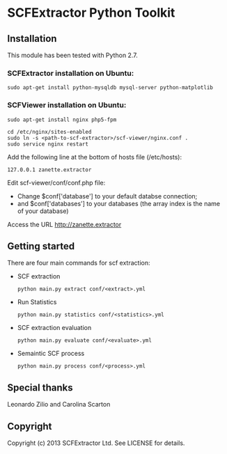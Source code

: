 # SCFExtractor Python Toolkit

## Installation

This module has been tested with Python 2.7.

### SCFExtractor installation on Ubuntu:

    sudo apt-get install python-mysqldb mysql-server python-matplotlib

### SCFViewer installation on Ubuntu:
            
    sudo apt-get install nginx php5-fpm 

    cd /etc/nginx/sites-enabled
    sudo ln -s <path-to-scf-extractor>/scf-viewer/nginx.conf .
    sudo service nginx restart

Add the following line at the bottom of hosts file (/etc/hosts):

    127.0.0.1 zanette.extractor

Edit scf-viewer/conf/conf.php file:
* Change $conf['database'] to your default databse connection;
* and $conf['databases'] to your databases (the array index is the name of your database)

Access the URL http://zanette.extractor 

## Getting started
  There are four main commands for scf extraction:
  
  * SCF extraction
        
        python main.py extract conf/<extract>.yml

  * Run Statistics
        
        python main.py statistics conf/<statistics>.yml

  * SCF extraction evaluation
        
        python main.py evaluate conf/<evaluate>.yml

  * Semaintic SCF process
        
        python main.py process conf/<process>.yml

  
## Special thanks
Leonardo Zilio and Carolina Scarton

## Copyright

Copyright (c) 2013 SCFExtractor Ltd. See LICENSE for details.

